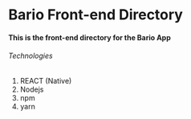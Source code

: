# Bario Front-end Directory

#### This is the front-end directory for the Bario App

###### Technologies

1. REACT (Native)
2. Nodejs
3. npm
4. yarn
